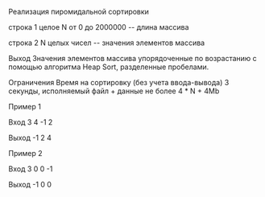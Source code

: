 Реализация пиромидальной сортировки


строка 1
целое N от 0 до 2000000 -- длина массива

строка 2
N целых чисел -- значения элементов массива

Выход
Значения элементов массива упорядоченные по возрастанию с помощью алгоритма Heap Sort, разделенные пробелами.

Ограничения
Время на сортировку (без учета ввода-вывода) 3 секунды, исполняемый файл + данные не более 4 * N + 4Mb

Пример 1

Вход
3
4 -1 2


Выход
-1 2 4


Пример 2

Вход
3
0 0 -1


Выход
-1 0 0
